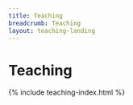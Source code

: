 ```yaml
---
title: Teaching 
breadcrumb: Teaching
layout: teaching-landing
---
```

# Teaching

{% include teaching-index.html %}
